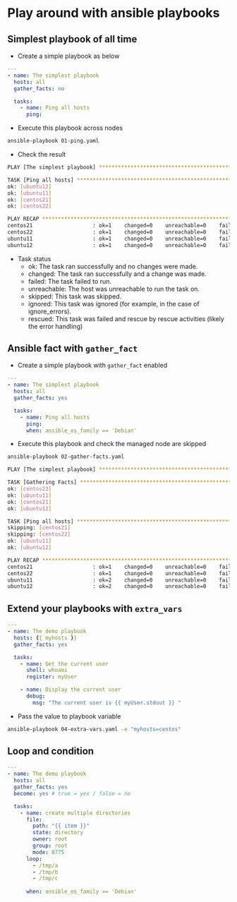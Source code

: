 # Play around with ansible playbooks

## Simplest playbook of all time

- Create a simple playbook as below

```yaml
---
- name: The simplest playbook
  hosts: all
  gather_facts: no

  tasks:
    - name: Ping all hosts
      ping:
```

- Execute this playbook across nodes

```bash
ansible-playbook 01-ping.yaml
```

- Check the result

```bash
PLAY [The simplest playbook] **************************************************************************************************************

TASK [Ping all hosts] *********************************************************************************************************************
ok: [ubuntu12]
ok: [ubuntu11]
ok: [centos21]
ok: [centos22]

PLAY RECAP ********************************************************************************************************************************
centos21                   : ok=1    changed=0    unreachable=0    failed=0    skipped=0    rescued=0    ignored=0   
centos22                   : ok=1    changed=0    unreachable=0    failed=0    skipped=0    rescued=0    ignored=0   
ubuntu11                   : ok=1    changed=0    unreachable=0    failed=0    skipped=0    rescued=0    ignored=0   
ubuntu12                   : ok=1    changed=0    unreachable=0    failed=0    skipped=0    rescued=0    ignored=0   
```

- Task status
    - ok: The task ran successfully and no changes were made.
    - changed: The task ran successfully and a change was made.
    - failed: The task failed to run.
    - unreachable: The host was unreachable to run the task on.
    - skipped: This task was skipped.
    - ignored: This task was ignored (for example, in the case of ignore_errors).
    - rescued: This task was failed and rescue by rescue activities (likely the error handling)

## Ansible fact with `gather_fact`

- Create a simple playbook with `gather_fact` enabled

```yaml
---
- name: The simplest playbook
  hosts: all
  gather_facts: yes

  tasks:
    - name: Ping all hosts
      ping:
      when: ansible_os_family == 'Debian'
```

- Execute this playbook and check the managed node are skipped

```bash
ansible-playbook 02-gather-facts.yaml

PLAY [The simplest playbook] **************************************************************************************************************

TASK [Gathering Facts] ********************************************************************************************************************
ok: [centos22]
ok: [ubuntu11]
ok: [centos21]
ok: [ubuntu12]

TASK [Ping all hosts] *********************************************************************************************************************
skipping: [centos21]
skipping: [centos22]
ok: [ubuntu11]
ok: [ubuntu12]

PLAY RECAP ********************************************************************************************************************************
centos21                   : ok=1    changed=0    unreachable=0    failed=0    skipped=1    rescued=0    ignored=0   
centos22                   : ok=1    changed=0    unreachable=0    failed=0    skipped=1    rescued=0    ignored=0   
ubuntu11                   : ok=2    changed=0    unreachable=0    failed=0    skipped=0    rescued=0    ignored=0   
ubuntu12                   : ok=2    changed=0    unreachable=0    failed=0    skipped=0    rescued=0    ignored=0   
```

## Extend your playbooks with `extra_vars` 

```yaml
---
- name: The demo playbook
  hosts: {{ myhosts }}
  gather_facts: yes

  tasks:
    - name: Get the current user
      shell: whoami
      register: myUser

    - name: Display the current user
      debug:
        msg: "The current user is {{ myUser.stdout }} "
```

- Pass the value to playbook variable

```bash
ansible-playbook 04-extra-vars.yaml -e "myhosts=centos"
```

## Loop and condition 

```yaml
---
- name: The demo playbook
  hosts: all
  gather_facts: yes
  become: yes # true = yes / false = no

  tasks:
    - name: create multiple directories
      file:
        path: "{{ item }}"
        state: directory
        owner: root
        group: root
        mode: 0775
      loop:
        - /tmp/a
        - /tmp/b
        - /tmp/c
      
      when: ansible_os_family == 'Debian'
```


